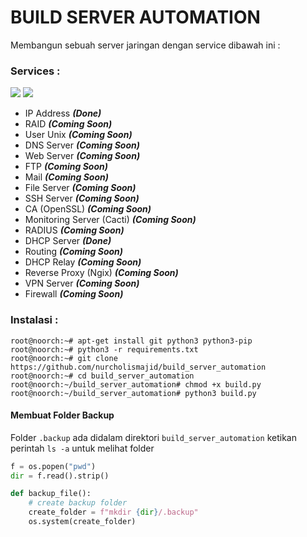 # BUILD SERVER AUTOMATION
Membangun sebuah server jaringan dengan service dibawah ini :
### Services :
<a href="#"><img src="https://img.shields.io/badge/Debian9-Server-_.svg?logo=debian"></a>
<a href="#"><img src="https://img.shields.io/badge/Bash-SHELL-_.svg?logo=terminal"></a>

- IP Address <i>**(Done)**</i>
- RAID <i>**(Coming Soon)**</i>
- User Unix <i>**(Coming Soon)**</i>
- DNS Server <i>**(Coming Soon)**</i>
- Web Server <i>**(Coming Soon)**</i>
- FTP <i>**(Coming Soon)**</i>
- Mail <i>**(Coming Soon)**</i>
- File Server <i>**(Coming Soon)**</i>
- SSH Server <i>**(Coming Soon)**</i>
- CA (OpenSSL) <i>**(Coming Soon)**</i>
- Monitoring Server (Cacti) <i>**(Coming Soon)**</i>
- RADIUS <i>**(Coming Soon)**</i>
- DHCP Server <i>**(Done)**</i>
- Routing <i>**(Coming Soon)**</i>
- DHCP Relay <i>**(Coming Soon)**</i>
- Reverse Proxy (Ngix) <i>**(Coming Soon)**</i>
- VPN Server <i>**(Coming Soon)**</i>
- Firewall <i>**(Coming Soon)**</i>

### Instalasi :
```SHELL
root@noorch:~# apt-get install git python3 python3-pip
root@noorch:~# python3 -r requirements.txt
root@noorch:~# git clone https://github.com/nurcholismajid/build_server_automation
root@noorch:~# cd build_server_automation
root@noorch:~/build_server_automation# chmod +x build.py
root@noorch:~/build_server_automation# python3 build.py
```

#### Membuat Folder Backup

Folder `.backup` ada didalam direktori `build_server_automation` ketikan perintah `ls -a` untuk melihat folder

```Python
f = os.popen("pwd")
dir = f.read().strip()

def backup_file():
    # create backup folder
    create_folder = f"mkdir {dir}/.backup"
    os.system(create_folder)
```